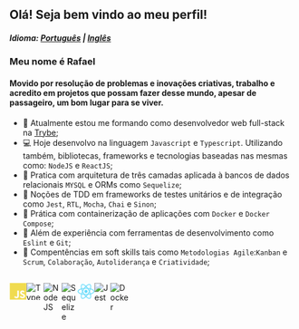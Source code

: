 ## Olá! Seja bem vindo ao meu perfil!
##### Idioma: [Português](https://github.com/rafaelimaf/rafaelimaf/blob/main/README.md) | [Inglês](https://github.com/rafaelimaf/rafaelimaf/blob/main/README-en.md)

### Meu nome é Rafael

#### Movido por resolução de problemas e inovações criativas, trabalho e acredito em projetos que possam fazer desse mundo, apesar de passageiro, um bom lugar para se viver.

- 📝 Atualmente estou me formando como desenvolvedor web full-stack na <a href="https://github.com/betrybe">Trybe</a>;
- 💻 Hoje desenvolvo na linguagem `Javascript` e `Typescript`. Utilizando também, bibliotecas, frameworks e tecnologias baseadas nas mesmas como: `NodeJS` e `ReactJS`;
- 🎲 Pratica com arquitetura de três camadas aplicada à bancos de dados relacionais `MYSQL` e ORMs como `Sequelize`;
- 🧪 Noções de TDD em frameworks de testes unitários e de integração como `Jest`, `RTL`, `Mocha`, `Chai` e `Sinon`;
- 🐋 Prática com containerização de aplicações com `Docker` e `Docker Compose`;
- 🔧 Além de experiência com ferramentas de desenvolvimento como `Eslint` e `Git`;
- 🧠 Compentências em soft skills tais como `Metodologias Agile`:`Kanban` e `Scrum`, `Colaboração`, `Autoliderança` e `Criatividade`;

##
<div style="display: inline_block">
  <img align="left" height="30" width="30" src="https://raw.githubusercontent.com/devicons/devicon/master/icons/javascript/javascript-plain.svg" alt="Javascript">
  <img align="left" height="30" width="30" src="https://iconape.com/wp-content/png_logo_vector/typescript.png" alt="Typescript">
  <img align="left" heigth="32" width="32" src="https://cdn.iconscout.com/icon/free/png-256/node-js-1174925.png" alt="NodeJS">
  <img align="left" heigth="28" width="28" src="https://iconape.com/wp-content/files/gq/99606/svg/sequelize.svg" alt="Sequelize">
  <img align="left" height="30" width="30" src="https://raw.githubusercontent.com/devicons/devicon/master/icons/react/react-original.svg" alt="ReactJS">
  <img align="left" heigth="28" width="28" src="https://iconape.com/wp-content/png_logo_vector/jest-logo.png" alt="Jest">
  <img align="left" heigth="34" width="34" src="https://cdn-icons-png.flaticon.com/512/5969/5969059.png" alt="Docker">
</div>
